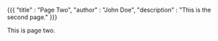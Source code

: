{{{
"title"       : "Page Two",
"author"      : "John Doe",
"description" : "This is the second page."
}}}

This is page two.
